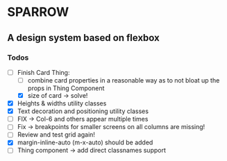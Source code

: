 # SPARROW

## A design system based on flexbox

### Todos
- [ ] Finish Card Thing:
    - [ ] combine card properties in a reasonable way as to not bloat up the props in Thing Component
    - [x] size of card -> solve!
- [x] Heights & widths utility classes
- [x] Text decoration and positioning utility classes
- [ ] FIX -> Col-6 and others appear multiple times
- [ ] Fix -> breakpoints for smaller screens on all columns are missing!
- [ ] Review and test grid again!
- [x] margin-inline-auto (m-x-auto) should be added
- [ ] Thing component -> add direct classnames support